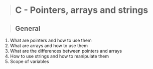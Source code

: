 > # C - Pointers, arrays and strings

> ## General
1. What are pointers and how to use them
1. What are arrays and how to use them
1. What are the differences between pointers and arrays
1. How to use strings and how to manipulate them
1. Scope of variables
